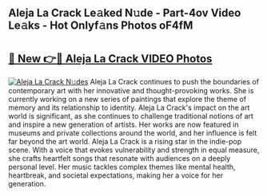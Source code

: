 ## Aleja La Crack Le𝚊ked N𝚞de - Part-4ov Video Le𝚊ks - Hot Onlyf𝚊ns Photos oF4fM

# <h2><a href="http://ab85851.deff.icu/?id=Aleja+La+Crack">🔗 New 👉🔴 Aleja La Crack VIDEO Photos</a></h2>

[![Aleja La Crack N𝚞des](https://i.imgur.com/rIISA9y.gif)](http://ab85851.deff.icu/?id=Aleja+La+Crack)
Aleja La Crack continues to push the boundaries of contemporary art with her innovative and thought-provoking works. She is currently working on a new series of paintings that explore the theme of memory and its relationship to identity. Aleja La Crack's impact on the art world is significant, as she continues to challenge traditional notions of art and inspire a new generation of artists. Her works are now featured in museums and private collections around the world, and her influence is felt far beyond the art world. Aleja La Crack is a rising star in the indie-pop scene. With a voice that evokes vulnerability and strength in equal measure, she crafts heartfelt songs that resonate with audiences on a deeply personal level. Her music tackles complex themes like mental health, heartbreak, and societal expectations, making her a voice for her generation.
